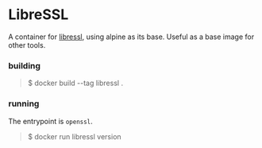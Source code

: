 # LibreSSL

A container for [libressl](https://www.libressl.org/), using alpine as its base.
Useful as a base image for other tools.

### building

> $ docker build --tag libressl .

### running

The entrypoint is `openssl`.

> $ docker run libressl version
